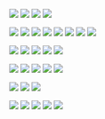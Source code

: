 ![](https://github.com/user-attachments/assets/8ad2c128-dd41-46f5-98a4-42eacbdb1d84)
![](https://github.com/user-attachments/assets/b44ee6d7-08fe-469e-8962-4a024e33e432)
![](https://github.com/user-attachments/assets/bcebd6a9-5eb6-4ac2-ac76-843b808ec38c)
![](https://github.com/user-attachments/assets/d861cc43-a6a8-49d5-8473-b47807e71278)

![](https://github.com/user-attachments/assets/d9ab22de-5862-42c5-9e6c-65f7933ba364)
![](https://github.com/user-attachments/assets/47e45c64-079b-49d1-85b8-2a56ec1ebb5f)
![](https://github.com/user-attachments/assets/39092ba9-3d80-49c0-8bb4-93ca2080b57d)
![](https://github.com/user-attachments/assets/e6e8d749-1376-4a18-8ba8-669b2ea5520c)
![](https://github.com/user-attachments/assets/2272516f-6492-4212-9683-7fb1589d0d8e)
![](https://github.com/user-attachments/assets/b7ecb419-7af6-45f7-8ca3-38b1f28bbee2)
![](https://github.com/user-attachments/assets/e0bf3105-afa7-4f84-be7f-b04851ae80df)
![](https://github.com/user-attachments/assets/004ceec5-7b45-4951-a035-6fb2da5f91d8)

![](https://github.com/user-attachments/assets/a56b7630-394a-40fb-a076-d4a4496499c6)
![](https://github.com/user-attachments/assets/b5dc751a-dd7a-48aa-a76d-2a0fa6ad0e9e)
![](https://github.com/user-attachments/assets/6bff976a-1470-473b-8cd2-ce0226bcf072)
![](https://github.com/user-attachments/assets/27dda94b-95d6-416d-ad4b-720ab9bb8b8a)
![](https://github.com/user-attachments/assets/516168ab-3f69-486a-b10c-a3f3ade488f9)

![](https://github.com/user-attachments/assets/f59d524f-ee93-4f15-b14d-55c76f058bd5)
![](https://github.com/user-attachments/assets/a8ee1414-d3c5-40cf-9719-02066a15eab4)
![](https://github.com/user-attachments/assets/0a99e36a-9d12-42fb-9186-a5f166554f33)
![](https://github.com/user-attachments/assets/c2ee3e17-d1a1-46c6-a123-ea637fffc576)
![](https://github.com/user-attachments/assets/d75dafca-43f8-40cb-89b1-380be0748ee5)


![](https://github.com/user-attachments/assets/ee4f3c77-dfc3-4767-97b5-06a0e879f9fa)
![](https://github.com/user-attachments/assets/43a0aeff-a404-4875-bc73-d0834a6d4baf)
![](https://github.com/user-attachments/assets/37501a54-7f45-40b1-972b-328498267598)

![](https://github.com/user-attachments/assets/d53d7706-21ae-450e-ae30-4895c0d5f42b)
![](https://github.com/user-attachments/assets/b86407a0-cca6-4cf7-9d1c-b214b0748d0c)
![](https://github.com/user-attachments/assets/b689f9a1-0da4-46cb-9037-a4b1e51cded9)
![](https://github.com/user-attachments/assets/c7663fea-7880-4116-abf7-3ed2d797966d)
![](https://github.com/user-attachments/assets/34a3b79f-cf04-433f-a4cf-653177ee99c2)
